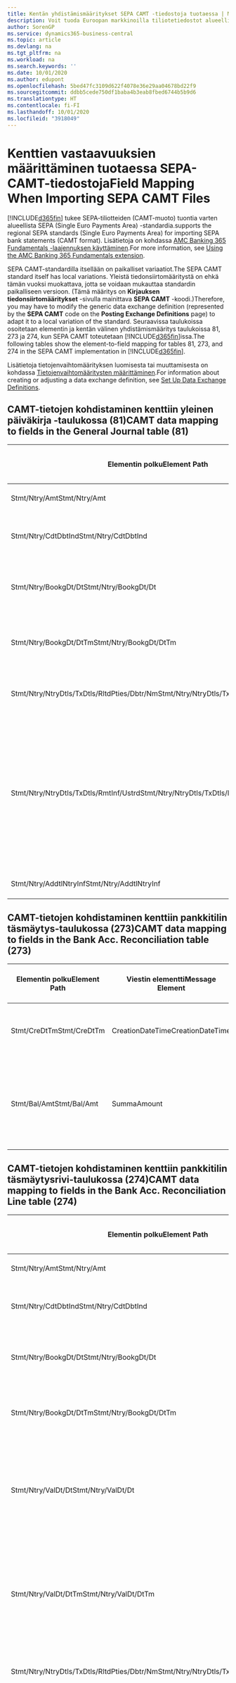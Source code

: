 ```yaml
---
title: Kentän yhdistämismääritykset SEPA CAMT -tiedostoja tuotaessa | Microsoft Docs
description: Voit tuoda Euroopan markkinoilla tiliotetiedostot alueellisen SEPA (Single Euro Payments Area) -standardin mukaisessa muodossa.
author: SorenGP
ms.service: dynamics365-business-central
ms.topic: article
ms.devlang: na
ms.tgt_pltfrm: na
ms.workload: na
ms.search.keywords: ''
ms.date: 10/01/2020
ms.author: edupont
ms.openlocfilehash: 5bed47fc3109d622f4078e36e29aa04678bd22f9
ms.sourcegitcommit: ddbb5cede750df1baba4b3eab8fbed6744b5b9d6
ms.translationtype: HT
ms.contentlocale: fi-FI
ms.lasthandoff: 10/01/2020
ms.locfileid: "3918049"
---
```

# <a name="field-mapping-when-importing-sepa-camt-files"></a><span data-ttu-id="e5f7a-103">Kenttien vastaavuuksien määrittäminen tuotaessa SEPA-CAMT-tiedostoja</span><span class="sxs-lookup"><span data-stu-id="e5f7a-103">Field Mapping When Importing SEPA CAMT Files</span></span>
[!INCLUDE[d365fin](includes/d365fin_md.md)] <span data-ttu-id="e5f7a-104">tukee SEPA-tiliotteiden (CAMT-muoto) tuontia varten alueellista SEPA (Single Euro Payments Area) -standardia.</span><span class="sxs-lookup"><span data-stu-id="e5f7a-104">supports the regional SEPA standards (Single Euro Payments Area) for importing SEPA bank statements (CAMT format).</span></span> <span data-ttu-id="e5f7a-105">Lisätietoja on kohdassa [AMC Banking 365 Fundamentals -laajennuksen käyttäminen](ui-extensions-amc-banking.md).</span><span class="sxs-lookup"><span data-stu-id="e5f7a-105">For more information, see [Using the AMC Banking 365 Fundamentals extension](ui-extensions-amc-banking.md).</span></span>  

 <span data-ttu-id="e5f7a-106">SEPA CAMT-standardilla itsellään on paikalliset variaatiot.</span><span class="sxs-lookup"><span data-stu-id="e5f7a-106">The SEPA CAMT standard itself has local variations.</span></span> <span data-ttu-id="e5f7a-107">Yleistä tiedonsiirtomääritystä on ehkä tämän vuoksi muokattava, jotta se voidaan mukauttaa standardin paikalliseen versioon. (Tämä määritys on **Kirjauksen tiedonsiirtomääritykset** -sivulla mainittava **SEPA CAMT** -koodi.)</span><span class="sxs-lookup"><span data-stu-id="e5f7a-107">Therefore, you may have to modify the generic data exchange definition (represented by the **SEPA CAMT** code on the **Posting Exchange Definitions** page) to adapt it to a local variation of the standard.</span></span> <span data-ttu-id="e5f7a-108">Seuraavissa taulukoissa osoitetaan elementin ja kentän välinen yhdistämismääritys taulukoissa 81, 273 ja 274, kun SEPA CAMT toteutetaan [!INCLUDE[d365fin](includes/d365fin_md.md)]issa.</span><span class="sxs-lookup"><span data-stu-id="e5f7a-108">The following tables show the element-to-field mapping for tables 81, 273, and 274 in the SEPA CAMT implementation in [!INCLUDE[d365fin](includes/d365fin_md.md)].</span></span>  

 <span data-ttu-id="e5f7a-109">Lisätietoja tietojenvaihtomäärityksen luomisesta tai muuttamisesta on kohdassa [Tietojenvaihtomääritysten määrittäminen](across-how-to-set-up-data-exchange-definitions.md).</span><span class="sxs-lookup"><span data-stu-id="e5f7a-109">For information about creating or adjusting a data exchange definition, see [Set Up Data Exchange Definitions](across-how-to-set-up-data-exchange-definitions.md).</span></span>  

## <a name="camt-data-mapping-to-fields-in-the-general-journal-table-81"></a><span data-ttu-id="e5f7a-110">CAMT-tietojen kohdistaminen kenttiin yleinen päiväkirja -taulukossa (81)</span><span class="sxs-lookup"><span data-stu-id="e5f7a-110">CAMT data mapping to fields in the General Journal table (81)</span></span>  

|<span data-ttu-id="e5f7a-111">Elementin polku</span><span class="sxs-lookup"><span data-stu-id="e5f7a-111">Element Path</span></span>|<span data-ttu-id="e5f7a-112">Viestin elementti</span><span class="sxs-lookup"><span data-stu-id="e5f7a-112">Message Element</span></span>|<span data-ttu-id="e5f7a-113">Tietotyyppi</span><span class="sxs-lookup"><span data-stu-id="e5f7a-113">Data Type</span></span>|<span data-ttu-id="e5f7a-114">Kuvaus</span><span class="sxs-lookup"><span data-stu-id="e5f7a-114">Description</span></span>|<span data-ttu-id="e5f7a-115">Negatiivisen etumerkin tunniste</span><span class="sxs-lookup"><span data-stu-id="e5f7a-115">Negative-Sign Identifier</span></span>|<span data-ttu-id="e5f7a-116">Kentän nro</span><span class="sxs-lookup"><span data-stu-id="e5f7a-116">Field No.</span></span>|<span data-ttu-id="e5f7a-117">Kentän nimi</span><span class="sxs-lookup"><span data-stu-id="e5f7a-117">Field Name</span></span>|  
|------------------|---------------------|---------------|-----------------|-------------------------------|---------------|----------------|  
|<span data-ttu-id="e5f7a-118">Stmt/Ntry/Amt</span><span class="sxs-lookup"><span data-stu-id="e5f7a-118">Stmt/Ntry/Amt</span></span>|<span data-ttu-id="e5f7a-119">Summa</span><span class="sxs-lookup"><span data-stu-id="e5f7a-119">Amount</span></span>|<span data-ttu-id="e5f7a-120">Desimaali</span><span class="sxs-lookup"><span data-stu-id="e5f7a-120">Decimal</span></span>|<span data-ttu-id="e5f7a-121">Rahamäärä käteiskirjauksessa</span><span class="sxs-lookup"><span data-stu-id="e5f7a-121">The amount of money in the cash entry</span></span>||<span data-ttu-id="e5f7a-122">13</span><span class="sxs-lookup"><span data-stu-id="e5f7a-122">13</span></span>|<span data-ttu-id="e5f7a-123">Summa</span><span class="sxs-lookup"><span data-stu-id="e5f7a-123">Amount</span></span>|  
|<span data-ttu-id="e5f7a-124">Stmt/Ntry/CdtDbtInd</span><span class="sxs-lookup"><span data-stu-id="e5f7a-124">Stmt/Ntry/CdtDbtInd</span></span>|<span data-ttu-id="e5f7a-125">CreditDebitIndicator</span><span class="sxs-lookup"><span data-stu-id="e5f7a-125">CreditDebitIndicator</span></span>|<span data-ttu-id="e5f7a-126">Teksti</span><span class="sxs-lookup"><span data-stu-id="e5f7a-126">Text</span></span>|<span data-ttu-id="e5f7a-127">Ilmaisee, onko tapahtuma kredit- vai debet-tapahtuma</span><span class="sxs-lookup"><span data-stu-id="e5f7a-127">Indicates whether the entry is a credit or a debit entry</span></span>|<span data-ttu-id="e5f7a-128">DBIT</span><span class="sxs-lookup"><span data-stu-id="e5f7a-128">DBIT</span></span>|<span data-ttu-id="e5f7a-129">13</span><span class="sxs-lookup"><span data-stu-id="e5f7a-129">13</span></span>|<span data-ttu-id="e5f7a-130">Summa</span><span class="sxs-lookup"><span data-stu-id="e5f7a-130">Amount</span></span>|  
|<span data-ttu-id="e5f7a-131">Stmt/Ntry/BookgDt/Dt</span><span class="sxs-lookup"><span data-stu-id="e5f7a-131">Stmt/Ntry/BookgDt/Dt</span></span>|<span data-ttu-id="e5f7a-132">Pvm</span><span class="sxs-lookup"><span data-stu-id="e5f7a-132">Date</span></span>|<span data-ttu-id="e5f7a-133">Pvm</span><span class="sxs-lookup"><span data-stu-id="e5f7a-133">Date</span></span>|<span data-ttu-id="e5f7a-134">Päivämäärä, jolloin kirjaus on tiliöity tilille tilinhallinnoijan kirjoissa</span><span class="sxs-lookup"><span data-stu-id="e5f7a-134">The date when an entry is posted to an account on the account servicer's books</span></span>||<span data-ttu-id="e5f7a-135">5</span><span class="sxs-lookup"><span data-stu-id="e5f7a-135">5</span></span>|<span data-ttu-id="e5f7a-136">Kirjauspvm</span><span class="sxs-lookup"><span data-stu-id="e5f7a-136">Posting Date</span></span>|  
|<span data-ttu-id="e5f7a-137">Stmt/Ntry/BookgDt/DtTm</span><span class="sxs-lookup"><span data-stu-id="e5f7a-137">Stmt/Ntry/BookgDt/DtTm</span></span>|<span data-ttu-id="e5f7a-138">DateTime</span><span class="sxs-lookup"><span data-stu-id="e5f7a-138">DateTime</span></span>|<span data-ttu-id="e5f7a-139">DateTime</span><span class="sxs-lookup"><span data-stu-id="e5f7a-139">DateTime</span></span>|<span data-ttu-id="e5f7a-140">Päivämäärä ja aika, jolloin kirjaus on tiliöity tilille tilinhallinnoijan kirjoissa</span><span class="sxs-lookup"><span data-stu-id="e5f7a-140">The date and time when an entry is posted to an account on the account servicer's books</span></span>||<span data-ttu-id="e5f7a-141">5</span><span class="sxs-lookup"><span data-stu-id="e5f7a-141">5</span></span>|<span data-ttu-id="e5f7a-142">Kirjauspvm</span><span class="sxs-lookup"><span data-stu-id="e5f7a-142">Posting Date</span></span>|  
|<span data-ttu-id="e5f7a-143">Stmt/Ntry/NtryDtls/TxDtls/RltdPties/Dbtr/Nm</span><span class="sxs-lookup"><span data-stu-id="e5f7a-143">Stmt/Ntry/NtryDtls/TxDtls/RltdPties/Dbtr/Nm</span></span>|<span data-ttu-id="e5f7a-144">Nimi</span><span class="sxs-lookup"><span data-stu-id="e5f7a-144">Name</span></span>|<span data-ttu-id="e5f7a-145">Teksti</span><span class="sxs-lookup"><span data-stu-id="e5f7a-145">Text</span></span>|<span data-ttu-id="e5f7a-146">Osallisen nimi, joka on velkaa rahasumman (viimeiselle) perijälle</span><span class="sxs-lookup"><span data-stu-id="e5f7a-146">The name of the party that owes an amount of money to the (ultimate) creditor</span></span>||<span data-ttu-id="e5f7a-147">1221</span><span class="sxs-lookup"><span data-stu-id="e5f7a-147">1221</span></span>|<span data-ttu-id="e5f7a-148">Maksajan tiedot</span><span class="sxs-lookup"><span data-stu-id="e5f7a-148">Payer Information</span></span>|  
|<span data-ttu-id="e5f7a-149">Stmt/Ntry/NtryDtls/TxDtls/RmtInf/Ustrd</span><span class="sxs-lookup"><span data-stu-id="e5f7a-149">Stmt/Ntry/NtryDtls/TxDtls/RmtInf/Ustrd</span></span>|<span data-ttu-id="e5f7a-150">Rakenteeton</span><span class="sxs-lookup"><span data-stu-id="e5f7a-150">Unstructured</span></span>|<span data-ttu-id="e5f7a-151">Teksti</span><span class="sxs-lookup"><span data-stu-id="e5f7a-151">Text</span></span>|<span data-ttu-id="e5f7a-152">Rakenteettomassa muodossa olevat tiedot, jotka on toimitettu sen tapahtuman kohdistamiseen/täsmäytykseen nimikkeillä, jotka maksun tulisi selvittää, esimerkiksi myyntireskontrajärjestelmän kaupallisten laskujen.</span><span class="sxs-lookup"><span data-stu-id="e5f7a-152">Information supplied to enable the matching/reconciliation of an entry with the items that the payment is intended to settle, such as commercial invoices in an accounts-receivable system, in an unstructured form</span></span>||<span data-ttu-id="e5f7a-153">8</span><span class="sxs-lookup"><span data-stu-id="e5f7a-153">8</span></span>|<span data-ttu-id="e5f7a-154">Kuvaus</span><span class="sxs-lookup"><span data-stu-id="e5f7a-154">Description</span></span>|  
|<span data-ttu-id="e5f7a-155">Stmt/Ntry/AddtlNtryInf</span><span class="sxs-lookup"><span data-stu-id="e5f7a-155">Stmt/Ntry/AddtlNtryInf</span></span>|<span data-ttu-id="e5f7a-156">LisätiedotMerkinnästä</span><span class="sxs-lookup"><span data-stu-id="e5f7a-156">AdditionalEntryInformation</span></span>|<span data-ttu-id="e5f7a-157">Teksti</span><span class="sxs-lookup"><span data-stu-id="e5f7a-157">Text</span></span>|<span data-ttu-id="e5f7a-158">Lisätietoja merkinnästä</span><span class="sxs-lookup"><span data-stu-id="e5f7a-158">Additional information about the entry</span></span>||<span data-ttu-id="e5f7a-159">1222</span><span class="sxs-lookup"><span data-stu-id="e5f7a-159">1222</span></span>|<span data-ttu-id="e5f7a-160">Tapahtuman tiedot</span><span class="sxs-lookup"><span data-stu-id="e5f7a-160">Transaction Information</span></span>|  

## <a name="camt-data-mapping-to-fields-in-the-bank-acc-reconciliation-table-273"></a><span data-ttu-id="e5f7a-161">CAMT-tietojen kohdistaminen kenttiin pankkitilin täsmäytys-taulukossa (273)</span><span class="sxs-lookup"><span data-stu-id="e5f7a-161">CAMT data mapping to fields in the Bank Acc. Reconciliation table (273)</span></span>  

|<span data-ttu-id="e5f7a-162">Elementin polku</span><span class="sxs-lookup"><span data-stu-id="e5f7a-162">Element Path</span></span>|<span data-ttu-id="e5f7a-163">Viestin elementti</span><span class="sxs-lookup"><span data-stu-id="e5f7a-163">Message Element</span></span>|<span data-ttu-id="e5f7a-164">Tietotyyppi</span><span class="sxs-lookup"><span data-stu-id="e5f7a-164">Data Type</span></span>|<span data-ttu-id="e5f7a-165">Kuvaus</span><span class="sxs-lookup"><span data-stu-id="e5f7a-165">Description</span></span>|<span data-ttu-id="e5f7a-166">Negatiivisen etumerkin tunniste</span><span class="sxs-lookup"><span data-stu-id="e5f7a-166">Negative-Sign Identifier</span></span>|<span data-ttu-id="e5f7a-167">Kentän nro</span><span class="sxs-lookup"><span data-stu-id="e5f7a-167">Field No.</span></span>|<span data-ttu-id="e5f7a-168">Kentän nimi</span><span class="sxs-lookup"><span data-stu-id="e5f7a-168">Field Name</span></span>|  
|------------------|---------------------|---------------|-----------------|-------------------------------|---------------|----------------|  
|<span data-ttu-id="e5f7a-169">Stmt/CreDtTm</span><span class="sxs-lookup"><span data-stu-id="e5f7a-169">Stmt/CreDtTm</span></span>|<span data-ttu-id="e5f7a-170">CreationDateTime</span><span class="sxs-lookup"><span data-stu-id="e5f7a-170">CreationDateTime</span></span>|<span data-ttu-id="e5f7a-171">Pvm</span><span class="sxs-lookup"><span data-stu-id="e5f7a-171">Date</span></span>|<span data-ttu-id="e5f7a-172">Päivämäärä ja kellonaika, jolloin sanoma luotiin.</span><span class="sxs-lookup"><span data-stu-id="e5f7a-172">The date and time when the message was created</span></span>||<span data-ttu-id="e5f7a-173">3</span><span class="sxs-lookup"><span data-stu-id="e5f7a-173">3</span></span>|<span data-ttu-id="e5f7a-174">Tiliotteen pvm</span><span class="sxs-lookup"><span data-stu-id="e5f7a-174">Statement Date</span></span>|  
|<span data-ttu-id="e5f7a-175">Stmt/Bal/Amt</span><span class="sxs-lookup"><span data-stu-id="e5f7a-175">Stmt/Bal/Amt</span></span>|<span data-ttu-id="e5f7a-176">Summa</span><span class="sxs-lookup"><span data-stu-id="e5f7a-176">Amount</span></span>|<span data-ttu-id="e5f7a-177">Desimaali</span><span class="sxs-lookup"><span data-stu-id="e5f7a-177">Decimal</span></span>|<span data-ttu-id="e5f7a-178">Summa, joka on seurasta kaikkien debet- ja kreditkirjausten summasta.</span><span class="sxs-lookup"><span data-stu-id="e5f7a-178">The amount resulting from the netted amounts for all debit and credit entries</span></span>||<span data-ttu-id="e5f7a-179">4</span><span class="sxs-lookup"><span data-stu-id="e5f7a-179">4</span></span>|<span data-ttu-id="e5f7a-180">Tiliotteen loppusaldo</span><span class="sxs-lookup"><span data-stu-id="e5f7a-180">Statement Ending Balance</span></span>|  

## <a name="camt-data-mapping-to-fields-in-the-bank-acc-reconciliation-line-table-274"></a><span data-ttu-id="e5f7a-181">CAMT-tietojen kohdistaminen kenttiin pankkitilin täsmäytysrivi-taulukossa (274)</span><span class="sxs-lookup"><span data-stu-id="e5f7a-181">CAMT data mapping to fields in the Bank Acc. Reconciliation Line table (274)</span></span>  

|<span data-ttu-id="e5f7a-182">Elementin polku</span><span class="sxs-lookup"><span data-stu-id="e5f7a-182">Element Path</span></span>|<span data-ttu-id="e5f7a-183">Viestin elementti</span><span class="sxs-lookup"><span data-stu-id="e5f7a-183">Message Element</span></span>|<span data-ttu-id="e5f7a-184">Tietotyyppi</span><span class="sxs-lookup"><span data-stu-id="e5f7a-184">Data Type</span></span>|<span data-ttu-id="e5f7a-185">Kuvaus</span><span class="sxs-lookup"><span data-stu-id="e5f7a-185">Description</span></span>|<span data-ttu-id="e5f7a-186">Negatiivisen etumerkin tunniste</span><span class="sxs-lookup"><span data-stu-id="e5f7a-186">Negative-Sign Identifier</span></span>|<span data-ttu-id="e5f7a-187">Kentän nro</span><span class="sxs-lookup"><span data-stu-id="e5f7a-187">Field No.</span></span>|<span data-ttu-id="e5f7a-188">Kentän nimi</span><span class="sxs-lookup"><span data-stu-id="e5f7a-188">Field Name</span></span>|  
|------------------|---------------------|---------------|-----------------|-------------------------------|---------------|----------------|  
|<span data-ttu-id="e5f7a-189">Stmt/Ntry/Amt</span><span class="sxs-lookup"><span data-stu-id="e5f7a-189">Stmt/Ntry/Amt</span></span>|<span data-ttu-id="e5f7a-190">Summa</span><span class="sxs-lookup"><span data-stu-id="e5f7a-190">Amount</span></span>|<span data-ttu-id="e5f7a-191">Desimaali</span><span class="sxs-lookup"><span data-stu-id="e5f7a-191">Decimal</span></span>|<span data-ttu-id="e5f7a-192">Rahamäärä käteiskirjauksessa</span><span class="sxs-lookup"><span data-stu-id="e5f7a-192">The amount of money in the cash entry</span></span>||<span data-ttu-id="e5f7a-193">7</span><span class="sxs-lookup"><span data-stu-id="e5f7a-193">7</span></span>|<span data-ttu-id="e5f7a-194">Tiliotteen summa</span><span class="sxs-lookup"><span data-stu-id="e5f7a-194">Statement Amount</span></span>|  
|<span data-ttu-id="e5f7a-195">Stmt/Ntry/CdtDbtInd</span><span class="sxs-lookup"><span data-stu-id="e5f7a-195">Stmt/Ntry/CdtDbtInd</span></span>|<span data-ttu-id="e5f7a-196">CreditDebitIndicator</span><span class="sxs-lookup"><span data-stu-id="e5f7a-196">CreditDebitIndicator</span></span>|<span data-ttu-id="e5f7a-197">Teksti</span><span class="sxs-lookup"><span data-stu-id="e5f7a-197">Text</span></span>|<span data-ttu-id="e5f7a-198">Ilmaisee, onko tapahtuma kredit- vai debet-tapahtuma</span><span class="sxs-lookup"><span data-stu-id="e5f7a-198">Indicates whether the entry is a credit or a debit entry</span></span>|<span data-ttu-id="e5f7a-199">DBIT</span><span class="sxs-lookup"><span data-stu-id="e5f7a-199">DBIT</span></span>|<span data-ttu-id="e5f7a-200">7</span><span class="sxs-lookup"><span data-stu-id="e5f7a-200">7</span></span>|<span data-ttu-id="e5f7a-201">Tiliotteen summa</span><span class="sxs-lookup"><span data-stu-id="e5f7a-201">Statement Amount</span></span>|  
|<span data-ttu-id="e5f7a-202">Stmt/Ntry/BookgDt/Dt</span><span class="sxs-lookup"><span data-stu-id="e5f7a-202">Stmt/Ntry/BookgDt/Dt</span></span>|<span data-ttu-id="e5f7a-203">Pvm</span><span class="sxs-lookup"><span data-stu-id="e5f7a-203">Date</span></span>|<span data-ttu-id="e5f7a-204">Pvm</span><span class="sxs-lookup"><span data-stu-id="e5f7a-204">Date</span></span>|<span data-ttu-id="e5f7a-205">Päivämäärä, jolloin kirjaus on tiliöity tilille tilinhallinnoijan kirjoissa</span><span class="sxs-lookup"><span data-stu-id="e5f7a-205">The date when an entry is posted to an account on the account servicer's books</span></span>||<span data-ttu-id="e5f7a-206">5</span><span class="sxs-lookup"><span data-stu-id="e5f7a-206">5</span></span>|<span data-ttu-id="e5f7a-207">Transaktiopvm</span><span class="sxs-lookup"><span data-stu-id="e5f7a-207">Transaction Date</span></span>|  
|<span data-ttu-id="e5f7a-208">Stmt/Ntry/BookgDt/DtTm</span><span class="sxs-lookup"><span data-stu-id="e5f7a-208">Stmt/Ntry/BookgDt/DtTm</span></span>|<span data-ttu-id="e5f7a-209">DateTime</span><span class="sxs-lookup"><span data-stu-id="e5f7a-209">DateTime</span></span>|<span data-ttu-id="e5f7a-210">DateTime</span><span class="sxs-lookup"><span data-stu-id="e5f7a-210">DateTime</span></span>|<span data-ttu-id="e5f7a-211">Päivämäärä ja aika, jolloin kirjaus on tiliöity tilille tilinhallinnoijan kirjoissa</span><span class="sxs-lookup"><span data-stu-id="e5f7a-211">The date and time when an entry is posted to an account on the account servicer's books</span></span>||<span data-ttu-id="e5f7a-212">5</span><span class="sxs-lookup"><span data-stu-id="e5f7a-212">5</span></span>|<span data-ttu-id="e5f7a-213">Transaktiopvm</span><span class="sxs-lookup"><span data-stu-id="e5f7a-213">Transaction Date</span></span>|  
|<span data-ttu-id="e5f7a-214">Stmt/Ntry/ValDt/Dt</span><span class="sxs-lookup"><span data-stu-id="e5f7a-214">Stmt/Ntry/ValDt/Dt</span></span>|<span data-ttu-id="e5f7a-215">Pvm</span><span class="sxs-lookup"><span data-stu-id="e5f7a-215">Date</span></span>|<span data-ttu-id="e5f7a-216">Pvm</span><span class="sxs-lookup"><span data-stu-id="e5f7a-216">Date</span></span>|<span data-ttu-id="e5f7a-217">Päivämäärä, jolloin varat tulevat käyttöön tilinomistajalle kredit-tiliöintitapauksessa, tai loppuu olemasta tilinomistajan käytössä Debet-tiliöintitapauksessa.</span><span class="sxs-lookup"><span data-stu-id="e5f7a-217">The date when assets become available to the account owner in case of a credit entry, or cease to be available to the account owner in case of a debit entry</span></span>||<span data-ttu-id="e5f7a-218">12</span><span class="sxs-lookup"><span data-stu-id="e5f7a-218">12</span></span>|<span data-ttu-id="e5f7a-219">Arvopvm</span><span class="sxs-lookup"><span data-stu-id="e5f7a-219">Value Date</span></span>|  
|<span data-ttu-id="e5f7a-220">Stmt/Ntry/ValDt/DtTm</span><span class="sxs-lookup"><span data-stu-id="e5f7a-220">Stmt/Ntry/ValDt/DtTm</span></span>|<span data-ttu-id="e5f7a-221">DateTime</span><span class="sxs-lookup"><span data-stu-id="e5f7a-221">DateTime</span></span>|<span data-ttu-id="e5f7a-222">DateTime</span><span class="sxs-lookup"><span data-stu-id="e5f7a-222">DateTime</span></span>|<span data-ttu-id="e5f7a-223">Päivämäärä ja aika, jolloin varat tulevat käyttöön tilinomistajalle kredit-tiliöintitapauksessa, tai loppuu olemasta tilinomistajan käytössä Debet-tiliöintitapauksessa.</span><span class="sxs-lookup"><span data-stu-id="e5f7a-223">The date and time when assets become available to the account owner in case of a credit entry, or cease to be available to the account owner in case of a debit entry</span></span>||<span data-ttu-id="e5f7a-224">12</span><span class="sxs-lookup"><span data-stu-id="e5f7a-224">12</span></span>|<span data-ttu-id="e5f7a-225">Arvopvm</span><span class="sxs-lookup"><span data-stu-id="e5f7a-225">Value Date</span></span>|  
|<span data-ttu-id="e5f7a-226">Stmt/Ntry/NtryDtls/TxDtls/RltdPties/Dbtr/Nm</span><span class="sxs-lookup"><span data-stu-id="e5f7a-226">Stmt/Ntry/NtryDtls/TxDtls/RltdPties/Dbtr/Nm</span></span>|<span data-ttu-id="e5f7a-227">Nimi</span><span class="sxs-lookup"><span data-stu-id="e5f7a-227">Name</span></span>|<span data-ttu-id="e5f7a-228">Teksti</span><span class="sxs-lookup"><span data-stu-id="e5f7a-228">Text</span></span>|<span data-ttu-id="e5f7a-229">Osallisen nimi, joka on velkaa rahasumman (viimeiselle) perijälle</span><span class="sxs-lookup"><span data-stu-id="e5f7a-229">The name of the party that owes an amount of money to the (ultimate) creditor</span></span>||<span data-ttu-id="e5f7a-230">15</span><span class="sxs-lookup"><span data-stu-id="e5f7a-230">15</span></span>|<span data-ttu-id="e5f7a-231">Maksajan tiedot</span><span class="sxs-lookup"><span data-stu-id="e5f7a-231">Payer Information</span></span>|  
|<span data-ttu-id="e5f7a-232">Stmt/Ntry/NtryDtls/TxDtls/RmtInf/Ustrd</span><span class="sxs-lookup"><span data-stu-id="e5f7a-232">Stmt/Ntry/NtryDtls/TxDtls/RmtInf/Ustrd</span></span>|<span data-ttu-id="e5f7a-233">Rakenteeton</span><span class="sxs-lookup"><span data-stu-id="e5f7a-233">Unstructured</span></span>|<span data-ttu-id="e5f7a-234">Teksti</span><span class="sxs-lookup"><span data-stu-id="e5f7a-234">Text</span></span>|<span data-ttu-id="e5f7a-235">Rakenteettomassa muodossa olevat tiedot, jotka on toimitettu sen tapahtuman kohdistamiseen/täsmäytykseen nimikkeillä, jotka maksun tulisi selvittää, esimerkiksi myyntireskontrajärjestelmän kaupallisten laskujen.</span><span class="sxs-lookup"><span data-stu-id="e5f7a-235">Information supplied to enable the matching/reconciliation of an entry with the items that the payment is intended to settle, such as commercial invoices in an accounts-receivable system, in an unstructured form</span></span>||<span data-ttu-id="e5f7a-236">6</span><span class="sxs-lookup"><span data-stu-id="e5f7a-236">6</span></span>|<span data-ttu-id="e5f7a-237">Kuvaus</span><span class="sxs-lookup"><span data-stu-id="e5f7a-237">Description</span></span>|  
|<span data-ttu-id="e5f7a-238">Stmt/Ntry/AddtlNtryInf</span><span class="sxs-lookup"><span data-stu-id="e5f7a-238">Stmt/Ntry/AddtlNtryInf</span></span>|<span data-ttu-id="e5f7a-239">LisätiedotMerkinnästä</span><span class="sxs-lookup"><span data-stu-id="e5f7a-239">AdditionalEntryInformation</span></span>|<span data-ttu-id="e5f7a-240">Teksti</span><span class="sxs-lookup"><span data-stu-id="e5f7a-240">Text</span></span>|<span data-ttu-id="e5f7a-241">Lisätietoja merkinnästä</span><span class="sxs-lookup"><span data-stu-id="e5f7a-241">Additional information about the entry</span></span>||<span data-ttu-id="e5f7a-242">16</span><span class="sxs-lookup"><span data-stu-id="e5f7a-242">16</span></span>|<span data-ttu-id="e5f7a-243">Tapahtuman tiedot</span><span class="sxs-lookup"><span data-stu-id="e5f7a-243">Transaction Information</span></span>|  

 <span data-ttu-id="e5f7a-244">Elementit **Ntry**-solmussa, jotka on tuotu [!INCLUDE[d365fin](includes/d365fin_md.md)] -järjestelmään, mutta joita ei ole kohdistettu mihinkään kenttiin, tallennetaan **Kirj. tiedonsiirron sarakemääritys** -taulukkoon.</span><span class="sxs-lookup"><span data-stu-id="e5f7a-244">Elements in the **Ntry** node that are imported into [!INCLUDE[d365fin](includes/d365fin_md.md)] but not mapped to any fields are stored in the **Posting Exch. Column Def** table.</span></span> <span data-ttu-id="e5f7a-245">Käyttäjät voivat tarkastella näitä elementtejä **Maksujen täsmäytyskirjauskansio**-, **Maksun kohdistus**- ja **Pankkitilin täsmäytys** -sivuilla valitsemalla **Pankin tiliotteen rivierittely** -toiminnon.</span><span class="sxs-lookup"><span data-stu-id="e5f7a-245">Users can view these elements from the **Payment Reconciliation Journal**, **Payment Application**, and **Bank Acc. Reconciliation** pages by choosing the **Bank Statement Line Details** action.</span></span> <span data-ttu-id="e5f7a-246">Lisätietoja on kohdassa [Maksujen täsmäyttäminen käyttämällä automaattista kohdistusta](receivables-how-reconcile-payments-auto-application.md).</span><span class="sxs-lookup"><span data-stu-id="e5f7a-246">For more information, see [Reconcile Payments Using Automatic Application](receivables-how-reconcile-payments-auto-application.md).</span></span>

> [!IMPORTANT]
> <span data-ttu-id="e5f7a-247">CAMT-tiliotteiden tuonnissa [!INCLUDE[d365fin](includes/d365fin_md.md)] edllyttää jokaisen tapahtuman olevan yksilöllinen, mikä tarkoittaa sitä, että CAMT-tiedoston *Stmt/Ntry/NtryDtls/TxDtls/Refs/EndToEndId*-tunnisteen **Tapahtumatunnus**-kentän tulee olla yksilöivä avoimen tilitäsmäytyksen sisällä.</span><span class="sxs-lookup"><span data-stu-id="e5f7a-247">In an import of CAMT bank statements, [!INCLUDE[d365fin](includes/d365fin_md.md)] expects each transaction to be unique, which means that the **Transaction ID** field that comes from the *Stmt/Ntry/NtryDtls/TxDtls/Refs/EndToEndId* tag in the CAMT file, must be unique within the open bank account reconciliation.</span></span> <span data-ttu-id="e5f7a-248">Jos tietoja ei ole olemassa, [!INCLUDE[d365fin](includes/d365fin_md.md)] jättää maksun huomiotta.</span><span class="sxs-lookup"><span data-stu-id="e5f7a-248">If the information is not present, [!INCLUDE[d365fin](includes/d365fin_md.md)] ignores the payment.</span></span> <span data-ttu-id="e5f7a-249">Jos samalla pankkitilillä on kirjattu aikaisempi pankin täsmäytys, jolla on sama tapahtumatunnus kuin tämänhetkisessä tuonnissa, nykyistä tapahtumaa ei täsmäytetä automaattisesti, mutta se voidaan silti tuoda.</span><span class="sxs-lookup"><span data-stu-id="e5f7a-249">If an earlier bank reconciliation on the same bank account was posted with the same transaction ID as on the current import, the current transaction will not automatically reconcile but can still be imported.</span></span>

## <a name="see-also"></a><span data-ttu-id="e5f7a-250">Katso myös</span><span class="sxs-lookup"><span data-stu-id="e5f7a-250">See Also</span></span>  
[<span data-ttu-id="e5f7a-251">Tiedonsiirron määrittäminen</span><span class="sxs-lookup"><span data-stu-id="e5f7a-251">Setting Up Data Exchange</span></span>](across-set-up-data-exchange.md)  
[<span data-ttu-id="e5f7a-252">Sähköinen tiedonsiirto</span><span class="sxs-lookup"><span data-stu-id="e5f7a-252">Exchanging Data Electronically</span></span>](across-data-exchange.md)  
<span data-ttu-id="e5f7a-253">[AMC Banking 365 Fundamentals -laajennuksen käyttäminen](ui-extensions-amc-banking.md) </span><span class="sxs-lookup"><span data-stu-id="e5f7a-253">[Using the AMC Banking 365 Fundamentals extension](ui-extensions-amc-banking.md) </span></span>  
[<span data-ttu-id="e5f7a-254">XML-mallien käyttäminen tietojenvaihtomääritysten valmisteluun</span><span class="sxs-lookup"><span data-stu-id="e5f7a-254">Use XML Schemas to Prepare Data Exchange Definitions</span></span>](across-how-to-use-xml-schemas-to-prepare-data-exchange-definitions.md)  
[<span data-ttu-id="e5f7a-255">Maksujen täsmäyttäminen käyttämällä automaattista kohdistusta</span><span class="sxs-lookup"><span data-stu-id="e5f7a-255">Reconcile Payments Using Automatic Application</span></span>](receivables-how-reconcile-payments-auto-application.md)  

